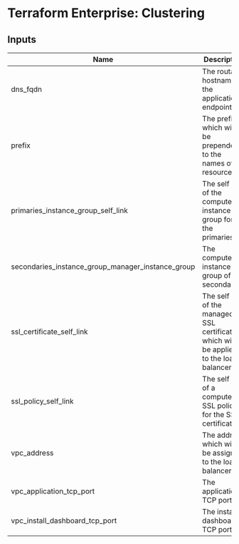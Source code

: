 # Terraform Enterprise: Clustering

## Inputs

| Name | Description | Type | Default | Required |
|------|-------------|------|---------|:-----:|
| dns\_fqdn | The routable hostname of the application endpoint. | `string` | n/a | yes |
| prefix | The prefix which will be prepended to the names of resources. | `string` | n/a | yes |
| primaries\_instance\_group\_self\_link | The self link of the compute instance group for the primaries. | `string` | n/a | yes |
| secondaries\_instance\_group\_manager\_instance\_group | The compute instance group of the secondaries. | `string` | n/a | yes |
| ssl\_certificate\_self\_link | The self link of the managed SSL certificate which will be applied to the load balancer. | `string` | n/a | yes |
| ssl\_policy\_self\_link | The self link of a compute SSL policy for the SSL certificate. | `string` | n/a | yes |
| vpc\_address | The address which will be assigned to the load balancer. | `string` | n/a | yes |
| vpc\_application\_tcp\_port | The application TCP port. | `string` | n/a | yes |
| vpc\_install\_dashboard\_tcp\_port | The install dashboard TCP port. | `string` | n/a | yes |

